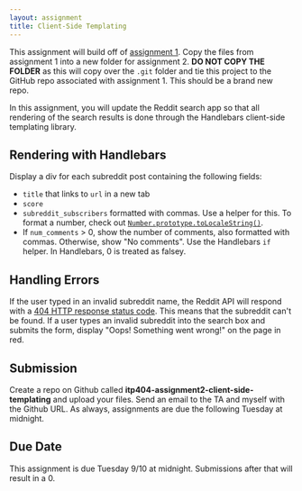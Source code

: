 ```yaml
---
layout: assignment
title: Client-Side Templating
---
```


This assignment will build off of [assignment 1](/teaching/2019/assignments/ajax). Copy the files from assignment 1 into a new folder for assignment 2. __DO NOT COPY THE FOLDER__ as this will copy over the `.git` folder and tie this project to the GitHub repo associated with assignment 1. This should be a brand new repo.

In this assignment, you will update the Reddit search app so that all rendering of the search results is done through the Handlebars client-side templating library.

## Rendering with Handlebars

Display a div for each subreddit post containing the following fields:

* `title` that links to `url` in a new tab
* `score`
* `subreddit_subscribers` formatted with commas. Use a helper for this. To format a number, check out [`Number.prototype.toLocaleString()`](https://developer.mozilla.org/en-US/docs/Web/JavaScript/Reference/Global_Objects/Number/toLocaleString).
* If `num_comments` > 0, show the number of comments, also formatted with commas. Otherwise, show "No comments". Use the Handlebars `if` helper. In Handlebars, 0 is treated as falsey.

## Handling Errors

If the user typed in an invalid subreddit name, the Reddit API will respond with a [404 HTTP response status code](https://developer.mozilla.org/en-US/docs/Web/HTTP/Status/404). This means that the subreddit can't be found. If a user types an invalid subreddit into the search box and submits the form, display "Oops! Something went wrong!" on the page in red.

## Submission

Create a repo on Github called __itp404-assignment2-client-side-templating__ and upload your files. Send an email to the TA and myself with the Github URL. As always, assignments are due the following Tuesday at midnight.

## Due Date

This assignment is due Tuesday 9/10 at midnight. Submissions after that will result in a 0.
